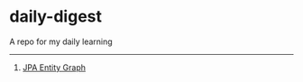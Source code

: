 # daily-digest
A repo for my daily learning

---

1) [JPA Entity Graph](https://docs.spring.io/spring-data/jpa/docs/current/reference/html/#jpa.entity-graph) 

